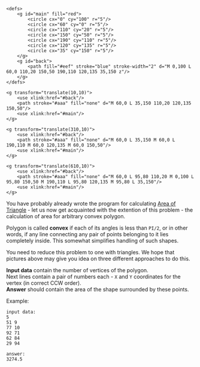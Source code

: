 <div>
<svg xmlns="http://www.w3.org/2000/svg" xmlns:xlink="http://www.w3.org/1999/xlink"
        version="1.1" width="950" height="170">
	
	<defs>
		<g id="main" fill="red">
			<circle cx="0" cy="100" r="5"/>
			<circle cx="60" cy="0" r="5"/>
			<circle cx="110" cy="20" r="5"/>
			<circle cx="150" cy="50" r="5"/>
			<circle cx="190" cy="110" r="5"/>
			<circle cx="120" cy="135" r="5"/>
			<circle cx="35" cy="150" r="5"/>
	    </g>
		<g id="back">
			<path fill="#eef" stroke="blue" stroke-width="2" d="M 0,100 L 60,0 110,20 150,50 190,110 120,135 35,150 z"/>
		</g>
	</defs>
	
	<g transform="translate(10,10)">
		<use xlink:href="#back"/>
		<path stroke="#aaa" fill="none" d="M 60,0 L 35,150 110,20 120,135 150,50"/>
		<use xlink:href="#main"/>
	</g>
	
	<g transform="translate(310,10)">
		<use xlink:href="#back"/>
		<path stroke="#aaa" fill="none" d="M 60,0 L 35,150 M 60,0 L 190,110 M 60,0 120,135 M 60,0 150,50"/>
		<use xlink:href="#main"/>
	</g>
	
	<g transform="translate(610,10)">
		<use xlink:href="#back"/>
		<path stroke="#aaa" fill="none" d="M 60,0 L 95,80 110,20 M 0,100 L 95,80 150,50 M 190,110 L 95,80 120,135 M 95,80 L 35,150"/>
		<use xlink:href="#main"/>
	</g>
</svg>
</div>

You have probably already wrote the program for calculating [Area of Triangle](./triangle-area) - let us now get
acquainted with the extention of this problem - the calculation of area for arbitrary convex polygon.

Polygon is called **convex** if each of its angles is less than `PI/2`, or in other words, if any line connecting any
pair of points belonging to it lies completely inside. This somewhat simplifies handling of such shapes.

You need to reduce this problem to one with triangles. We hope that pictures above may give you idea on three
different approaches to do this.

**Input data** contain the number of vertices of the polygon.  
Next lines contain a pair of numbers each - `X` and `Y` coordinates for the vertex (in correct CCW order).  
**Answer** should contain the area of the shape surrounded by these points.

Example:

    input data:
	5
	51 9
	77 10
	92 71
	62 84
	29 94
	
	answer:
	3274.5
